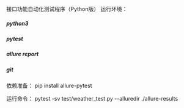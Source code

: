 接口功能自动化测试程序（Python版） 运行环境：

##### python3
##### pytest
##### allure report
##### git

依赖准备： pip install allure-pytest

运行命令： pytest -sv test/weather_test.py --alluredir ./allure-results